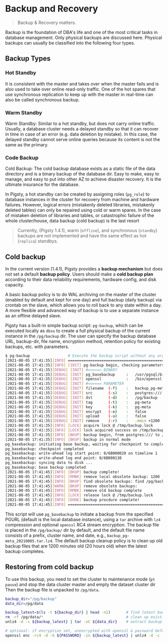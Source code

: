 # Backup and Recovery

> Backup & Recovery matters.

Backup is the foundation of DBA's life and one of the most critical tasks in database management. Only physical backups are discussed here. Physical backups can usually be classified into the following four types.



## Backup Types

### Hot Standby

It is consistent with the master and takes over when the master fails and is also used to take over online read-only traffic. One of the hot spares that use synchronous replication to keep up with the master in real-time can also be called synchronous backup.


### Warm Standby

Warm Standby: Similar to a hot standby, but does not carry online traffic. Usually, a database cluster needs a delayed standby so that it can recover in time in case of an error (e.g. data deletion by mistake). In this case, the delayed standby cannot serve online queries because its content is not the same as the primary.

### Code Backup

Cold Backup: The cold backup database exists as a static file of the data directory and is a binary backup of the database dir. Easy to make, easy to manage, and easy to put into other AZ to achieve disaster recovery. It is the ultimate insurance for the database.


In Pigsty, a hot standby can be created by assigning roles (`pg_role`) to database instances in the cluster for recovery from machine and hardware failures. However, logical errors (mistakenly deleted libraries, mistakenly deleted tables) can only be repaired using cold or warm spares.
In the case of mistaken deletion of libraries and tables, or catastrophic failure of the whole cluster/house, data backup (cold backup) is the last resort

> Currently, (Pigsty 1.4.1), warm (`offline`), and synchronous (`standby`) backups are not implemented and have the same effect as hot (`replica`) standbys.



## Cold backup

In the current version (1.4.1), Pigsty provides a **backup mechanism** but does not set a default **backup policy**. Users should make a **cold backup plan** according to their data reliability requirements, hardware config, and disk capacity.

A basic backup policy is to do WAL archiving on the master of the cluster (enabled by default and kept for one day) and full backup (daily backup) via crontab on the slave, which allows you to roll back to any state within a day. A more flexible and advanced way of backup is to use a separate instance as an offline delayed slave.

Pigsty has a built-in simple backup script: `pg-backup`, which can be executed locally as `dbsu` to create a full physical backup of the current instance in the `/pg/backup` dir.
The user can specify the backup database URL, backup-dir, file name, encryption method, retention policy for existing backups, etc. with parameters.


```bash
$ pg-backup                 # Execute the backup script without any arguments
[2021-08-05 17:41:35][INFO] ================================================================
[2021-08-05 17:41:35][INFO] [INIT] pg-backup begin, checking parameters
[2021-08-05 17:41:35][DEBUG] [INIT] #====== BINARY
[2021-08-05 17:41:35][DEBUG] [INIT] pg_basebackup     :   /usr/pgsql/bin/pg_basebackup
[2021-08-05 17:41:35][DEBUG] [INIT] openssl           :   /bin/openssl
[2021-08-05 17:41:35][DEBUG] [INIT] #====== PARAMETER
[2021-08-05 17:41:35][DEBUG] [INIT] filename  (-f)    :   backup_pg-meta_20210805.tar.lz4
[2021-08-05 17:41:35][DEBUG] [INIT] src       (-s)    :   postgres:///
[2021-08-05 17:41:35][DEBUG] [INIT] dst       (-d)    :   /pg/backup
[2021-08-05 17:41:35][DEBUG] [INIT] tag       (-t)    :   pg-meta
[2021-08-05 17:41:35][DEBUG] [INIT] key       (-k)    :   pg-meta
[2021-08-05 17:41:35][DEBUG] [INIT] encrypt   (-e)    :   false
[2021-08-05 17:41:35][DEBUG] [INIT] upload    (-u)    :   false
[2021-08-05 17:41:35][DEBUG] [INIT] remove    (-r)    :   -mmin +1200
[2021-08-05 17:41:35][INFO] [LOCK] acquire lock @ /tmp/backup.lock
[2021-08-05 17:41:35][INFO] [LOCK] lock acquired success on /tmp/backup.lock, pid=25438
[2021-08-05 17:41:35][INFO] [BKUP] backup begin, from postgres:/// to /pg/backup/backup_pg-meta_20210805.tar.lz4
[2021-08-05 17:41:35][INFO] [BKUP] backup in normal mode
pg_basebackup: initiating base backup, waiting for checkpoint to complete
pg_basebackup: checkpoint completed
pg_basebackup: write-ahead log start point: 0/6B000028 on timeline 1
pg_basebackup: write-ahead log end point: 0/6B000138
pg_basebackup: syncing data to disk ...
pg_basebackup: base backup completed
[2021-08-05 17:41:45][INFO] [BKUP] backup complete!
[2021-08-05 17:41:45][INFO] [RMBK] remove local obsolete backup: 1200
[2021-08-05 17:41:45][INFO] [BKUP] find obsolete backups: find /pg/backup/ -maxdepth 1 -type f -mmin +1200 -name 'backup*.lz4'
[2021-08-05 17:41:45][WARN] [BKUP] remove obsolete backups:
[2021-08-05 17:41:45][INFO] [RMBK] remove old backup complete
[2021-08-05 17:41:45][INFO] [LOCK] release lock @ /tmp/backup.lock
[2021-08-05 17:41:45][INFO] [DONE] backup procdure complete!
[2021-08-05 17:41:45][INFO] ================================================================
```

This script will use `pg_basebackup` to initiate a backup from the specified PGURL (default is the local database instance), using a `tar` archive with `lz4` compression and optional `openssl` RC4 stream encryption.
The backup file is placed in the `/pg/backup/` dir by default, and the default file name consists of a prefix, cluster name, and date, e.g., `backup_pg-meta_20210805.tar.lz4`.
The default backup cleanup policy is to clean up old backup files that are 1200 minutes old (20 hours old) when the latest backup completes.

## Restoring from cold backup

To use this backup, you need to set the cluster to maintenance mode (`pt pause`) and stop the data cluster master and empty the dataset cluster dir Then the backup file is unpacked to `/pg/data`.

```bash
backup_dir="/pg/backup"
data_dir=/pg/data

backup_latest=$(ls -t ${backup_dir} | head -n1)       # find latest backup
rm -rf /pg/data/*                                     # clean up existing folder (dangerous)
unlz4 -d -c ${backup_latest} | tar -xC ${data_dir}    # extract backup into data dir

# optional: if encryption set, unencrypted with openssl & password before extraction
openssl enc -rc4 -d -k ${PASSWORD} -in ${backup_latest} | unlz4 -d -c | tar -xC ${data_dir}
```
